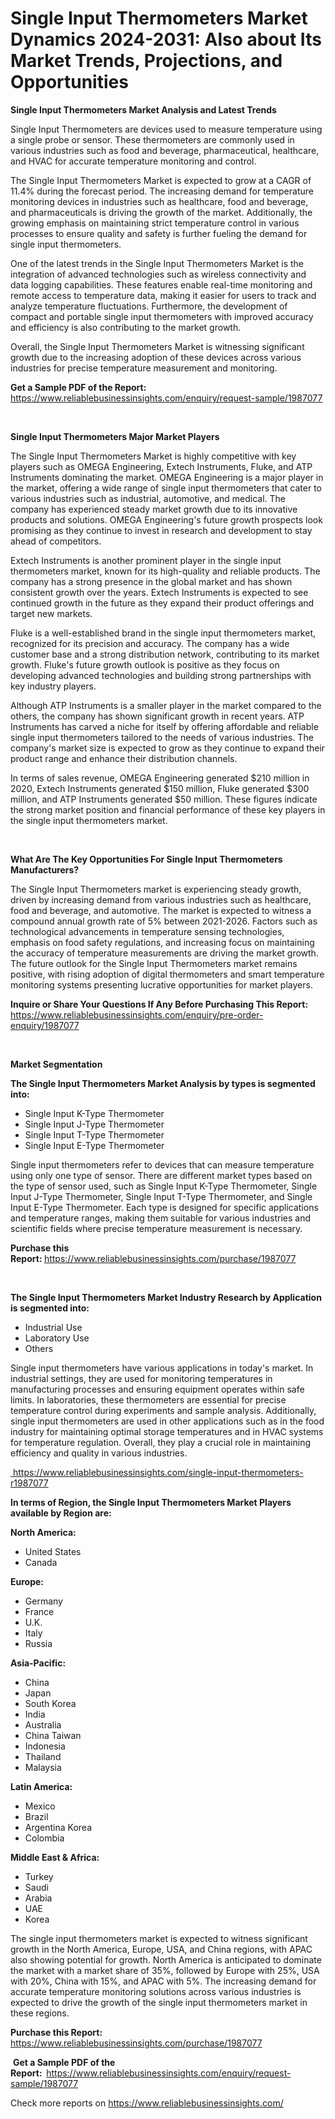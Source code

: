 <p><h1>Single Input Thermometers Market Dynamics 2024-2031: Also about Its Market Trends, Projections, and Opportunities</h1></p><p><strong>Single Input Thermometers Market Analysis and Latest Trends</strong></p>
<p><p>Single Input Thermometers are devices used to measure temperature using a single probe or sensor. These thermometers are commonly used in various industries such as food and beverage, pharmaceutical, healthcare, and HVAC for accurate temperature monitoring and control.</p><p>The Single Input Thermometers Market is expected to grow at a CAGR of 11.4% during the forecast period. The increasing demand for temperature monitoring devices in industries such as healthcare, food and beverage, and pharmaceuticals is driving the growth of the market. Additionally, the growing emphasis on maintaining strict temperature control in various processes to ensure quality and safety is further fueling the demand for single input thermometers.</p><p>One of the latest trends in the Single Input Thermometers Market is the integration of advanced technologies such as wireless connectivity and data logging capabilities. These features enable real-time monitoring and remote access to temperature data, making it easier for users to track and analyze temperature fluctuations. Furthermore, the development of compact and portable single input thermometers with improved accuracy and efficiency is also contributing to the market growth.</p><p>Overall, the Single Input Thermometers Market is witnessing significant growth due to the increasing adoption of these devices across various industries for precise temperature measurement and monitoring.</p></p>
<p><strong>Get a Sample PDF of the Report:&nbsp;</strong> <a href="https://www.reliablebusinessinsights.com/enquiry/request-sample/1987077">https://www.reliablebusinessinsights.com/enquiry/request-sample/1987077</a></p>
<p>&nbsp;</p>
<p><strong>Single Input Thermometers Major Market Players</strong></p>
<p><p>The Single Input Thermometers Market is highly competitive with key players such as OMEGA Engineering, Extech Instruments, Fluke, and ATP Instruments dominating the market. OMEGA Engineering is a major player in the market, offering a wide range of single input thermometers that cater to various industries such as industrial, automotive, and medical. The company has experienced steady market growth due to its innovative products and solutions. OMEGA Engineering's future growth prospects look promising as they continue to invest in research and development to stay ahead of competitors.</p><p>Extech Instruments is another prominent player in the single input thermometers market, known for its high-quality and reliable products. The company has a strong presence in the global market and has shown consistent growth over the years. Extech Instruments is expected to see continued growth in the future as they expand their product offerings and target new markets.</p><p>Fluke is a well-established brand in the single input thermometers market, recognized for its precision and accuracy. The company has a wide customer base and a strong distribution network, contributing to its market growth. Fluke's future growth outlook is positive as they focus on developing advanced technologies and building strong partnerships with key industry players.</p><p>Although ATP Instruments is a smaller player in the market compared to the others, the company has shown significant growth in recent years. ATP Instruments has carved a niche for itself by offering affordable and reliable single input thermometers tailored to the needs of various industries. The company's market size is expected to grow as they continue to expand their product range and enhance their distribution channels.</p><p>In terms of sales revenue, OMEGA Engineering generated $210 million in 2020, Extech Instruments generated $150 million, Fluke generated $300 million, and ATP Instruments generated $50 million. These figures indicate the strong market position and financial performance of these key players in the single input thermometers market.</p></p>
<p>&nbsp;</p>
<p><strong>What Are The Key Opportunities For Single Input Thermometers Manufacturers?</strong></p>
<p><p>The Single Input Thermometers market is experiencing steady growth, driven by increasing demand from various industries such as healthcare, food and beverage, and automotive. The market is expected to witness a compound annual growth rate of 5% between 2021-2026. Factors such as technological advancements in temperature sensing technologies, emphasis on food safety regulations, and increasing focus on maintaining the accuracy of temperature measurements are driving the market growth. The future outlook for the Single Input Thermometers market remains positive, with rising adoption of digital thermometers and smart temperature monitoring systems presenting lucrative opportunities for market players.</p></p>
<p><strong>Inquire or Share Your Questions If Any Before Purchasing This Report:</strong> <a href="https://www.reliablebusinessinsights.com/enquiry/pre-order-enquiry/1987077">https://www.reliablebusinessinsights.com/enquiry/pre-order-enquiry/1987077</a></p>
<p>&nbsp;</p>
<p><strong>Market Segmentation</strong></p>
<p><strong>The Single Input Thermometers Market Analysis by types is segmented into:</strong></p>
<p><ul><li>Single Input K-Type Thermometer</li><li>Single Input J-Type Thermometer</li><li>Single Input T-Type Thermometer</li><li>Single Input E-Type Thermometer</li></ul></p>
<p><p>Single input thermometers refer to devices that can measure temperature using only one type of sensor. There are different market types based on the type of sensor used, such as Single Input K-Type Thermometer, Single Input J-Type Thermometer, Single Input T-Type Thermometer, and Single Input E-Type Thermometer. Each type is designed for specific applications and temperature ranges, making them suitable for various industries and scientific fields where precise temperature measurement is necessary.</p></p>
<p><strong>Purchase this Report:&nbsp;</strong><a href="https://www.reliablebusinessinsights.com/purchase/1987077">https://www.reliablebusinessinsights.com/purchase/1987077</a></p>
<p>&nbsp;</p>
<p><strong>The Single Input Thermometers Market Industry Research by Application is segmented into:</strong></p>
<p><ul><li>Industrial Use</li><li>Laboratory Use</li><li>Others</li></ul></p>
<p><p>Single input thermometers have various applications in today's market. In industrial settings, they are used for monitoring temperatures in manufacturing processes and ensuring equipment operates within safe limits. In laboratories, these thermometers are essential for precise temperature control during experiments and sample analysis. Additionally, single input thermometers are used in other applications such as in the food industry for maintaining optimal storage temperatures and in HVAC systems for temperature regulation. Overall, they play a crucial role in maintaining efficiency and quality in various industries.</p></p>
<p><a href="https://www.reliablebusinessinsights.com/single-input-thermometers-r1987077">&nbsp;https://www.reliablebusinessinsights.com/single-input-thermometers-r1987077</a></p>
<p><strong>In terms of Region, the Single Input Thermometers Market Players available by Region are:</strong></p>
<p>
    <p> <strong> North America: </strong>
        <ul>
            <li>United States</li>
            <li>Canada</li>
        </ul>
        </p> 
    <p> <strong> Europe: </strong>
        <ul>
            <li>Germany</li>
            <li>France</li>
            <li>U.K.</li>
            <li>Italy</li>
            <li>Russia</li>
        </ul>
        </p> 
    <p> <strong> Asia-Pacific: </strong>
        <ul>
            <li>China</li>
            <li>Japan</li>
            <li>South Korea</li>
            <li>India</li>
            <li>Australia</li>
            <li>China Taiwan</li>
            <li>Indonesia</li>
            <li>Thailand</li>
            <li>Malaysia</li>
        </ul>
        </p> 
    <p> <strong> Latin America: </strong>
        <ul>
            <li>Mexico</li>
            <li>Brazil</li>
            <li>Argentina Korea</li>
            <li>Colombia</li>
        </ul>
        </p> 
    <p> <strong> Middle East & Africa: </strong>
        <ul>
            <li>Turkey</li>
            <li>Saudi</li>
            <li>Arabia</li>
            <li>UAE</li>
            <li>Korea</li>
        </ul>
    </p>
    </p>
<p><p>The single input thermometers market is expected to witness significant growth in the North America, Europe, USA, and China regions, with APAC also showing potential for growth. North America is anticipated to dominate the market with a market share of 35%, followed by Europe with 25%, USA with 20%, China with 15%, and APAC with 5%. The increasing demand for accurate temperature monitoring solutions across various industries is expected to drive the growth of the single input thermometers market in these regions.</p></p>
<p><strong>Purchase this Report: </strong><a href="https://www.reliablebusinessinsights.com/purchase/1987077">https://www.reliablebusinessinsights.com/purchase/1987077</a></p>
<p>&nbsp;<strong>Get a Sample PDF of the Report:&nbsp;&nbsp;</strong><a href="https://www.reliablebusinessinsights.com/enquiry/request-sample/1987077">https://www.reliablebusinessinsights.com/enquiry/request-sample/1987077</a></p>
<p><strong></strong></p>
<p>Check more reports on <a href="https://www.reliablebusinessinsights.com/">https://www.reliablebusinessinsights.com/</a></p>